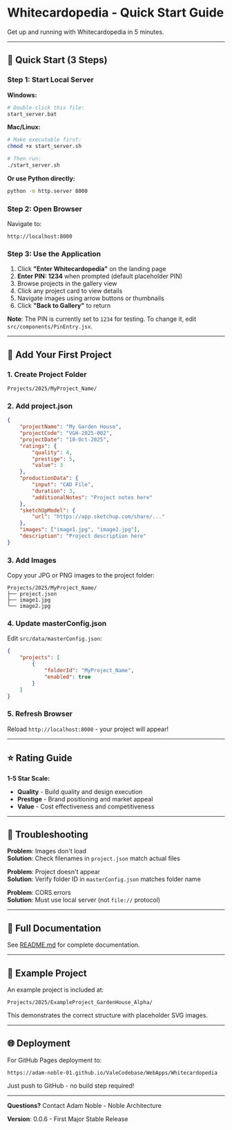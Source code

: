 # Whitecardopedia - Quick Start Guide

Get up and running with Whitecardopedia in 5 minutes.

---

## 🚀 Quick Start (3 Steps)

### Step 1: Start Local Server

**Windows:**
```bash
# Double-click this file:
start_server.bat
```

**Mac/Linux:**
```bash
# Make executable first:
chmod +x start_server.sh

# Then run:
./start_server.sh
```

**Or use Python directly:**
```bash
python -m http.server 8000
```

### Step 2: Open Browser

Navigate to:
```
http://localhost:8000
```

### Step 3: Use the Application

1. Click **"Enter Whitecardopedia"** on the landing page
2. **Enter PIN: 1234** when prompted (default placeholder PIN)
3. Browse projects in the gallery view
4. Click any project card to view details
5. Navigate images using arrow buttons or thumbnails
6. Click **"Back to Gallery"** to return

**Note**: The PIN is currently set to `1234` for testing. To change it, edit `src/components/PinEntry.jsx`.

---

## 📁 Add Your First Project

### 1. Create Project Folder

```
Projects/2025/MyProject_Name/
```

### 2. Add project.json

```json
{
    "projectName": "My Garden House",
    "projectCode": "VGH-2025-002",
    "projectDate": "10-Oct-2025",
    "ratings": {
        "quality": 4,
        "prestige": 5,
        "value": 3
    },
    "productionData": {
        "input": "CAD File",
        "duration": 3,
        "additionalNotes": "Project notes here"
    },
    "sketchUpModel": {
        "url": "https://app.sketchup.com/share/..."
    },
    "images": ["image1.jpg", "image2.jpg"],
    "description": "Project description here"
}
```

### 3. Add Images

Copy your JPG or PNG images to the project folder:
```
Projects/2025/MyProject_Name/
├── project.json
├── image1.jpg
└── image2.jpg
```

### 4. Update masterConfig.json

Edit `src/data/masterConfig.json`:

```json
{
    "projects": [
        {
            "folderId": "MyProject_Name",
            "enabled": true
        }
    ]
}
```

### 5. Refresh Browser

Reload `http://localhost:8000` - your project will appear!

---

## ⭐ Rating Guide

**1-5 Star Scale:**

- **Quality** - Build quality and design execution
- **Prestige** - Brand positioning and market appeal
- **Value** - Cost effectiveness and competitiveness

---

## 🔧 Troubleshooting

**Problem**: Images don't load  
**Solution**: Check filenames in `project.json` match actual files

**Problem**: Project doesn't appear  
**Solution**: Verify folder ID in `masterConfig.json` matches folder name

**Problem**: CORS errors  
**Solution**: Must use local server (not `file://` protocol)

---

## 📖 Full Documentation

See [README.md](README.md) for complete documentation.

---

## 🎯 Example Project

An example project is included at:
```
Projects/2025/ExampleProject_GardenHouse_Alpha/
```

This demonstrates the correct structure with placeholder SVG images.

---

## 🌐 Deployment

For GitHub Pages deployment to:
```
https://adam-noble-01.github.io/ValeCodebase/WebApps/Whitecardopedia
```

Just push to GitHub - no build step required!

---

**Questions?** Contact Adam Noble - Noble Architecture

**Version**: 0.0.6 - First Major Stable Release

